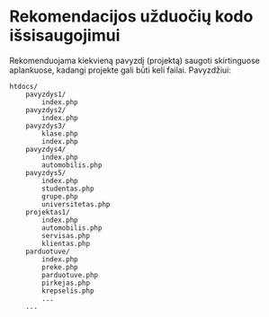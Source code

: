 # Rekomendacijos užduočių kodo išsisaugojimui

Rekomenduojama kiekvieną pavyzdį (projektą) saugoti skirtinguose aplankuose, kadangi projekte gali būti keli failai. Pavyzdžiui:

```
htdocs/
    pavyzdys1/
        index.php
    pavyzdys2/
        index.php
    pavyzdys3/
        klase.php
        index.php
    pavyzdys4/
        index.php
        automobilis.php
    pavyzdys5/
        index.php
        studentas.php
        grupe.php
        universitetas.php
    projektas1/
        index.php
        automobilis.php
        servisas.php
        klientas.php
    parduotuve/
        index.php
        preke.php
        parduotuve.php
        pirkejas.php
        krepselis.php
        ...
    ...
```
